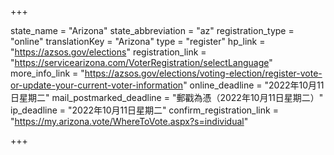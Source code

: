 +++

state_name = "Arizona"
state_abbreviation = "az"
registration_type = "online"
translationKey = "Arizona"
type = "register"
hp_link = "https://azsos.gov/elections"
registration_link = "https://servicearizona.com/VoterRegistration/selectLanguage"
more_info_link = "https://azsos.gov/elections/voting-election/register-vote-or-update-your-current-voter-information"
online_deadline = "2022年10月11日星期二"
mail_postmarked_deadline = "郵戳為憑（2022年10月11日星期二）"
ip_deadline = "2022年10月11日星期二"
confirm_registration_link = "https://my.arizona.vote/WhereToVote.aspx?s=individual"

+++